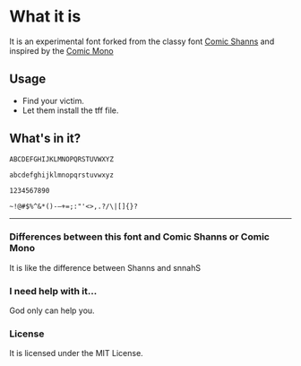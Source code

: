 # What it is
It is an experimental font forked from the classy font [Comic
Shanns](https://github.com/shannpersand/comic-shanns) and inspired by the [Comic
Mono](https://github.com/dtinth/comic-mono-font/blob/master/generate.py)

## Usage
- Find your victim.
- Let them install the tff file.

## What's in it?
`ABCDEFGHIJKLMNOPQRSTUVWXYZ`

`abcdefghijklmnopqrstuvwxyz`

`1234567890`

`~!@#$%^&*()-—+=;:"'<>,.?/\|[]{}?`

---
### Differences between this font and Comic Shanns or Comic Mono
It is like the difference between Shanns and snnahS

### I need help with it...
God only can help you.

### License
It is licensed under the MIT License.
